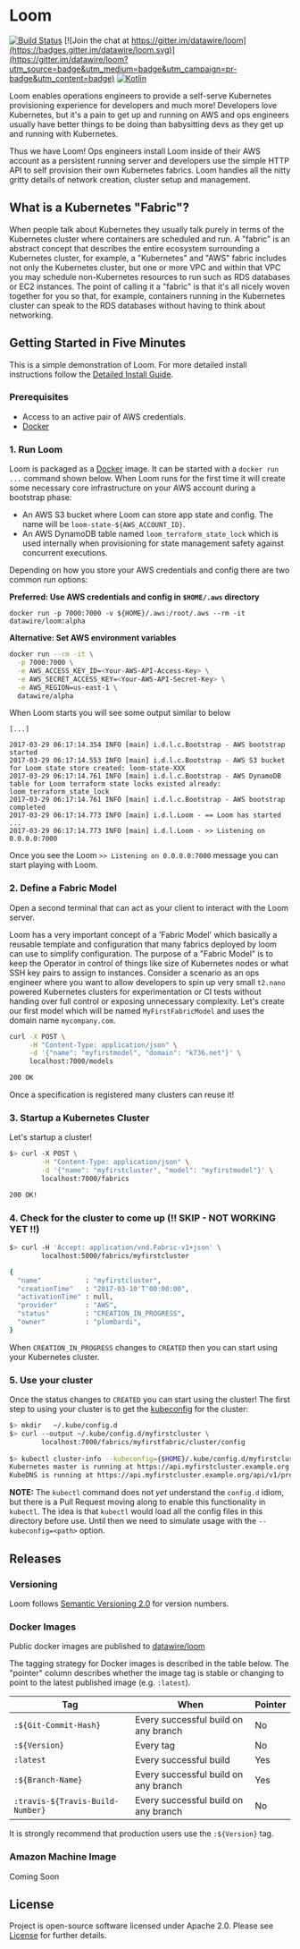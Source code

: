 # Loom

[![Build Status](https://travis-ci.org/datawire/loom.svg?branch=master)](https://travis-ci.org/datawire/loom)
[![Join the chat at https://gitter.im/datawire/loom](https://badges.gitter.im/datawire/loom.svg)](https://gitter.im/datawire/loom?utm_source=badge&utm_medium=badge&utm_campaign=pr-badge&utm_content=badge)
[![Kotlin](https://img.shields.io/badge/Kotlin-1.1.1-blue.svg)](https://kotlinlang.org/)

Loom enables operations engineers to provide a self-serve Kubernetes provisioning experience for developers and much more! Developers love Kubernetes, but it's a pain to get up and running on AWS and ops engineers usually have better things to be doing than babysitting devs as they get up and running with Kubernetes.

Thus we have Loom! Ops engineers install Loom inside of their AWS account as a persistent running server and developers use the simple HTTP API to self provision their own Kubernetes fabrics. Loom handles all the nitty gritty details of network creation, cluster setup and management.

## What is a Kubernetes "Fabric"?

When people talk about Kubernetes they usually talk purely in terms of the Kubernetes cluster where containers are scheduled and run. A "fabric" is an abstract concept that describes the entire ecosystem surrounding a Kubernetes cluster, for example, a "Kubernetes" and "AWS" fabric includes not only the Kubernetes cluster, but one or more VPC and within that VPC you may schedule non-Kubernetes resources to run such as RDS databases or EC2 instances. The point of calling it a "fabric" is that it's all nicely woven together for you so that, for example, containers running in the Kubernetes cluster can speak to the RDS databases without having to think about networking.

## Getting Started in Five Minutes

This is a simple demonstration of Loom. For more detailed install instructions follow the [Detailed Install Guide](install/README.md).

### Prerequisites

- Access to an active pair of AWS credentials.
- [Docker](https://docker.io)

### 1. Run Loom

Loom is packaged as a [Docker](https://docker.com) image. It can be started with a `docker run ...` command shown below. When Loom runs for the first time it will create some necessary core infrastructure on your AWS account during a bootstrap phase:

- An AWS S3 bucket where Loom can store app state and config. The name will be `loom-state-${AWS_ACCOUNT_ID}`.
- An AWS DynamoDB table named `loom_terraform_state_lock` which is used internally when provisioning for state management safety against concurrent executions.

Depending on how you store your AWS credentials and config there are two common run options:

**Preferred: Use AWS credentials and config in `$HOME/.aws` directory**

`docker run -p 7000:7000 -v ${HOME}/.aws:/root/.aws --rm -it datawire/loom:alpha`

**Alternative: Set AWS environment variables**

```bash
docker run --rm -it \
  -p 7000:7000 \
  -e AWS_ACCESS_KEY_ID=<Your-AWS-API-Access-Key> \
  -e AWS_SECRET_ACCESS_KEY=<Your-AWS-API-Secret-Key> \
  -e AWS_REGION=us-east-1 \
  datawire/alpha
```

When Loom starts you will see some output similar to below

```text
[...]

2017-03-29 06:17:14.354 INFO [main] i.d.l.c.Bootstrap - AWS bootstrap started
2017-03-29 06:17:14.553 INFO [main] i.d.l.c.Bootstrap - AWS S3 bucket for Loom state store created: loom-state-XXX
2017-03-29 06:17:14.761 INFO [main] i.d.l.c.Bootstrap - AWS DynamoDB table for Loom terraform state locks existed already: loom_terraform_state_lock
2017-03-29 06:17:14.761 INFO [main] i.d.l.c.Bootstrap - AWS bootstrap completed
2017-03-29 06:17:14.773 INFO [main] i.d.l.Loom - == Loom has started ...
2017-03-29 06:17:14.773 INFO [main] i.d.l.Loom - >> Listening on 0.0.0.0:7000

```

Once you see the Loom `>> Listening on 0.0.0.0:7000` message you can start playing with Loom.

### 2. Define a Fabric Model

Open a second terminal that can act as your client to interact with the Loom server.

Loom has a very important concept of a 'Fabric Model' which basically a reusable template and configuration that many fabrics deployed by loom can use to simplify configuration. The purpose of a "Fabric Model" is to keep the Operator in control of things like size of Kubernetes nodes or what SSH key pairs to assign to instances. Consider a scenario as an ops engineer where you want to allow developers to spin up very small `t2.nano` powered Kubernetes clusters for experimentation or CI tests without handing over full control or exposing unnecessary complexity. Let's create our first model which will be named `MyFirstFabricModel` and uses the domain name `mycompany.com`.

```bash
curl -X POST \
     -H "Content-Type: application/json" \
     -d '{"name": "myfirstmodel", "domain": "k736.net"}' \
     localhost:7000/models

200 OK
```

Once a specification is registered many clusters can reuse it!

### 3. Startup a Kubernetes Cluster

Let's startup a cluster!

```bash
$> curl -X POST \
        -H "Content-Type: application/json" \
        -d '{"name": "myfirstcluster", "model": "myfirstmodel"}' \
        localhost:7000/fabrics

200 OK!
```

### 4. Check for the cluster to come up (!! SKIP - NOT WORKING YET !!)

```bash
$> curl -H 'Accept: application/vnd.Fabric-v1+json' \
        localhost:5000/fabrics/myfirstcluster

{
  "name"           : "myfirstcluster",
  "creationTime"   : "2017-03-10'T'00:00:00",
  "activationTime" : null,
  "provider"       : "AWS",
  "status"         : "CREATION_IN_PROGRESS",
  "owner"          : "plombardi",
}
```

When `CREATION_IN_PROGRESS` changes to `CREATED` then you can start using your Kubernetes cluster.

### 5. Use your cluster

Once the status changes to `CREATED` you can start using the cluster! The first step to using your cluster is to get the [kubeconfig](https://kubernetes.io/docs/concepts/cluster-administration/authenticate-across-clusters-kubeconfig/) for the cluster:

```bash
$> mkdir   ~/.kube/config.d
$> curl --output ~/.kube/config.d/myfirstcluster \
        localhost:7000/fabrics/myfirstfabric/cluster/config
        
$> kubectl cluster-info --kubeconfig={$HOME}/.kube/config.d/myfirstcluster
Kubernetes master is running at https://api.myfirstcluster.example.org
KubeDNS is running at https://api.myfirstcluster.example.org/api/v1/proxy/namespaces/kube-system/services/kube-dns
```

**NOTE:** The `kubectl` command does not *yet* understand the `config.d` idiom, but there is a Pull Request moving along to enable this functionality in `kubectl`. The idea is that `kubectl` would load all the config files in this directory before use. Until then we need to simulate usage with the `--kubeconfig=<path>` option.

## Releases

### Versioning

Loom follows [Semantic Versioning 2.0](semver.org) for version numbers.

### Docker Images

Public docker images are published to [datawire/loom](https://hub.docker.com/r/datawire/loom/)

The tagging strategy for Docker images is described in the table below. The "pointer" column describes whether the image tag is stable or changing to point to the latest published image (e.g. `:latest`).

| Tag                              | When                                 | Pointer |
| -------------------------------- | ------------------------------------ | ------- |
| `:${Git-Commit-Hash}`            | Every successful build on any branch | No      |
| `:${Version}`                    | Every tag                            | No      |
| `:latest`                        | Every successful build               | Yes     |
| `:${Branch-Name}`                | Every successful build on any branch | Yes     | 
| `:travis-${Travis-Build-Number}` | Every successful build on any branch | No      |

It is strongly recommend that production users use the `:${Version}` tag.

### Amazon Machine Image

Coming Soon

## License

Project is open-source software licensed under Apache 2.0. Please see [License](LICENSE) for further details.
